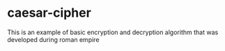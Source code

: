 # caesar-cipher
This is an example of basic encryption and decryption algorithm that was developed during roman empire
